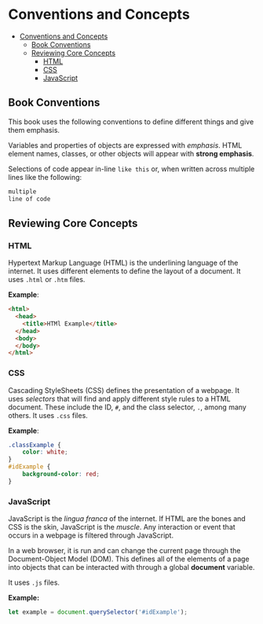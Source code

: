 # Conventions and Concepts

- [Conventions and Concepts](#conventions-and-concepts)
  - [Book Conventions](#book-conventions)
  - [Reviewing Core Concepts](#reviewing-core-concepts)
    - [HTML](#html)
    - [CSS](#css)
    - [JavaScript](#javascript)

## Book Conventions

This book uses the following conventions to define different things and give them emphasis.

Variables and properties of objects are expressed with *emphasis*. HTML element names, classes, or other objects will appear with **strong emphasis**.

Selections of code appear in-line `like this` or, when written across multiple lines like the following:

```html
multiple
line of code
```

## Reviewing Core Concepts

### HTML

Hypertext Markup Language (HTML) is the underlining language of the internet. It uses different elements to define the layout of a document. It uses `.html` or `.htm` files.

**Example**:

```html
<html>
  <head>
    <title>HTMl Example</title>
  </head>
  <body>
  </body>
</html>
```

### CSS

Cascading StyleSheets (CSS) defines the presentation of a webpage. It uses *selectors* that will find and apply different style rules to a HTML document. These include the ID, `#`, and the class selector, `.`, among many others. It uses `.css` files.

**Example**:

```css
.classExample {
    color: white;
}
#idExample {
    background-color: red;
}
```

### JavaScript

JavaScript is the *lingua franca* of the internet. If HTML are the bones and CSS is the skin, JavaScript is the *muscle*. Any interaction or event that occurs in a webpage is filtered through JavaScript.

In a web browser, it is run and can change the current page through the Document-Object Model (DOM). This defines all of the elements of a page into objects that can be interacted with through a global **document** variable.

It uses `.js` files.

**Example:**

```javascript
let example = document.querySelector('#idExample');
```
